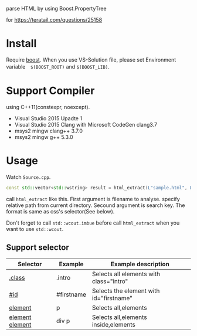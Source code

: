 parse HTML by using Boost.PropertyTree

for 
https://teratail.com/questions/25158

# Install

Require [boost](http://www.boost.org/).
When you use VS-Solution file, please set Environment variable　``$(BOOST_ROOT)`` and ``$(BOOST_LIB)``.

# Support Compiler

using C++11(constexpr, noexcept).

- Visual Studio 2015 Upadte 1
- Visual Studio 2015 Clang with Microsoft CodeGen clang3.7
- msys2 mingw clang++ 3.7.0
- msys2 mingw g++ 5.3.0

# Usage

Watch ``Source.cpp``.

```cpp
const std::vector<std::wstring> result = html_extract(L"sample.html", L"div.inner");
```

call ``html_extract`` like this.
First argument is filename to analyse. specify relative path from current directory.
Secound argument is search key. The format is same as css's selector(See below).

Don't forget to call ``std::wcout.imbue`` before call ``html_extract`` when you want to use ``std::wcout``.

## Support selector

| Selector                                                                   | Example    | Example description                     |
|----------------------------------------------------------------------------|------------|-----------------------------------------|
| [.class](http://www.w3schools.com/cssref/sel_class.asp)                    | .intro     | Selects all elements with class="intro" |
| [#id](http://www.w3schools.com/cssref/sel_id.asp)                          | #firstname | Selects the element with id="firstname" |
| [element](http://www.w3schools.com/cssref/sel_element.asp)                 | p          | Selects all,elements                    |
| [element element](http://www.w3schools.com/cssref/sel_element_element.asp) | div p      | Selects all,elements inside,elements    |

